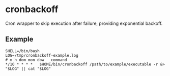 cronbackoff
===========

Cron wrapper to skip execution after failure, providing exponential backoff.

Example
-------
    SHELL=/bin/bash
    LOG=/tmp/cronbackoff-example.log
    # m h dom mon dow   command
    */10 * * * *   $HOME/bin/cronbackoff /path/to/example/executable -r &> "$LOG" || cat "$LOG"
